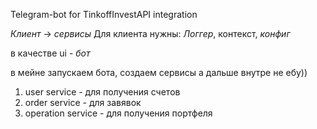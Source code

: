 Telegram-bot for TinkoffInvestAPI integration

*Клиент* -> *сервисы*
Для клиента нужны: *Логгер*, контекст, *конфиг*

в качестве ui - *бот*

в мейне запускаем бота, создаем сервисы а дальше внутре не ебу))

1. user service - для получения счетов
2. order service - для завявок
3. operation service - для получения портфеля